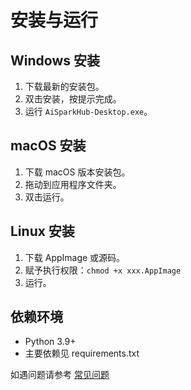 # 安装与运行

## Windows 安装
1. 下载最新的安装包。
2. 双击安装，按提示完成。
3. 运行 `AiSparkHub-Desktop.exe`。

## macOS 安装
1. 下载 macOS 版本安装包。
2. 拖动到应用程序文件夹。
3. 双击运行。

## Linux 安装
1. 下载 AppImage 或源码。
2. 赋予执行权限：`chmod +x xxx.AppImage`
3. 运行。

## 依赖环境
- Python 3.9+
- 主要依赖见 requirements.txt

如遇问题请参考 [常见问题](./FAQ)
